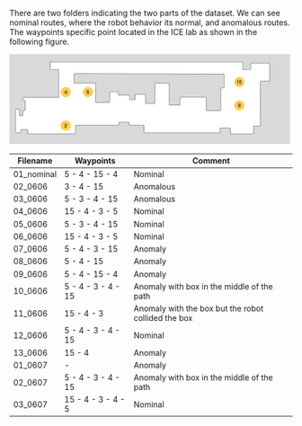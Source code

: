 There are two folders indicating the two parts of the dataset. We can see nominal routes, where the robot behavior its normal, and anomalous routes. The waypoints specific point located in the ICE lab as shown in the following figure.

<img src="../../images/05_ice_waypoints.png" width="500">

| Filename   | Waypoints          | Comment                                             |
| ---------- | ------------------ | --------------------------------------------------- |
| 01_nominal | 5 - 4 - 15 - 4     | Nominal                                             |
| 02_0606    | 3 - 4 - 15         | Anomalous                                           |
| 03_0606    | 5 - 3 - 4 - 15     | Anomalous                                           |
| 04_0606    | 15 - 4 - 3 - 5     | Nominal                                             |
| 05_0606    | 5 - 3 - 4 - 15     | Nominal                                             |
| 06_0606    | 15 - 4 - 3 - 5     | Nominal                                             |
| 07_0606    | 5 - 4 - 3 - 15     | Anomaly                                             |
| 08_0606    | 5 - 4 - 15         | Anomaly                                             |
| 09_0606    | 5 - 4 - 15 - 4     | Anomaly                                             |
| 10_0606    | 5 - 4 - 3 - 4 - 15 | Anomaly with box in the middle of the path          |
| 11_0606    | 15 - 4 - 3         | Anomaly with the box but the robot collided the box |
| 12_0606    | 5 - 4 - 3 - 4 - 15 | Nominal                                             |
| 13_0606    | 15 - 4             | Anomaly                                             |
| 01_0607    | -                  | Anomaly                                             |
| 02_0607    | 5 - 4 - 3 - 4 - 15 | Anomaly with box in the middle of the path          |
| 03_0607    | 15 - 4 - 3 - 4 - 5 | Nominal                                             |
